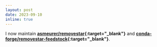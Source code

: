 ```yaml
---
layout: post
date: 2023-09-10
inline: true
---
```


I now maintain **[asmeurer/removestar](https://github.com/asmeurer/removestar){:target="_blank"}** and **[conda-forge/removestar-feedstock](https://github.com/conda-forge/removestar-feedstock){:target="_blank"}**.

